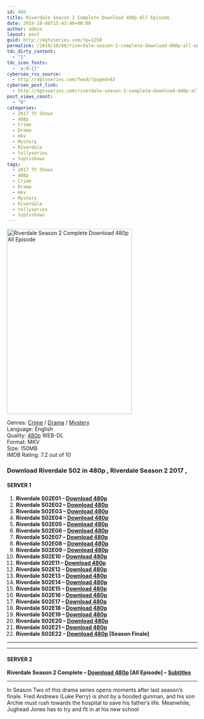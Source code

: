 ```yaml
---
id: 486
title: Riverdale Season 2 Complete Download 480p All Episode
date: 2019-10-08T15:43:40+00:00
author: admin
layout: post
guid: http://4gtvseries.com/?p=1250
permalink: /2019/10/08/riverdale-season-2-complete-download-480p-all-episode-2/
tdc_dirty_content:
  - "1"
tdc_icon_fonts:
  - 'a:0:{}'
cyberseo_rss_source:
  - http://4gtvseries.com/feed/?paged=82
cyberseo_post_link:
  - http://4gtvseries.com/riverdale-season-2-complete-download-480p-all-episode/
post_views_count:
  - "0"
categories:
  - 2017 TV Shows
  - 480p
  - Crime
  - Drama
  - mkv
  - Mystery
  - Riverdale
  - tellyseries
  - toptvshows
tags:
  - 2017 TV Shows
  - 480p
  - Crime
  - Drama
  - mkv
  - Mystery
  - Riverdale
  - tellyseries
  - toptvshows
---
```

<img loading="lazy" class="aligncenter" src="https://1.bp.blogspot.com/-kVlzfZEYP3A/XZyuWgGwkVI/AAAAAAAAAbM/CKbSreM7eD8p9hiDFh6PDGG0ZigSgiYUgCK4BGAYYCw/s1600/Riverdale%2BSeason%2B2.jpg" alt="Riverdale Season 2 Complete Download 480p All Episode" width="330" height="488" />

Genres: <a href="http://4gtvseries.com/tag/crime/" data-wpel-link="internal">Crime</a> /&nbsp;<a href="http://4gtvseries.com/tag/drama/" data-wpel-link="internal">Drama</a> / <a href="http://4gtvseries.com/tag/mystery/" data-wpel-link="internal">Mystery</a>  
Language: English  
Quality:&nbsp;<a href="http://4gtvseries.com/tag/480p/" data-wpel-link="internal">480p</a> WEB-DL  
Format: MKV  
Size: 150MB  
IMDB Rating: 7.2 out of 10

### **Download Riverdale S02 in 480p , Riverdale Season 2 2017 ,&nbsp;**

#### <span><strong>SERVER 1</strong></span>

  1. **Riverdale S02E01 – <a href="http://slink.dl480p.xyz/PNLCgp" data-wpel-link="external" target="_blank" rel="nofollow external noopener noreferrer" class="wpel-icon-left"><i class="wpel-icon fa fa-download" aria-hidden="true"></i>Download 480p</a>**
  2. **Riverdale S02E02 – <a href="http://slink.dl480p.xyz/5fw1S" data-wpel-link="external" target="_blank" rel="nofollow external noopener noreferrer" class="wpel-icon-left"><i class="wpel-icon fa fa-download" aria-hidden="true"></i>Download 480p</a>**
  3. **Riverdale S02E03 – <a href="http://slink.dl480p.xyz/OBjU4gu5" data-wpel-link="external" target="_blank" rel="nofollow external noopener noreferrer" class="wpel-icon-left"><i class="wpel-icon fa fa-download" aria-hidden="true"></i>Download 480p</a>**
  4. **Riverdale S02E04 – <a href="http://slink.dl480p.xyz/9p6vmg56" data-wpel-link="external" target="_blank" rel="nofollow external noopener noreferrer" class="wpel-icon-left"><i class="wpel-icon fa fa-download" aria-hidden="true"></i>Download 480p</a>**
  5. **Riverdale S02E05 – <a href="http://slink.dl480p.xyz/Kv8EAu" data-wpel-link="external" target="_blank" rel="nofollow external noopener noreferrer" class="wpel-icon-left"><i class="wpel-icon fa fa-download" aria-hidden="true"></i>Download 480p</a>**
  6. **Riverdale S02E06 – <a href="http://slink.dl480p.xyz/K78u" data-wpel-link="external" target="_blank" rel="nofollow external noopener noreferrer" class="wpel-icon-left"><i class="wpel-icon fa fa-download" aria-hidden="true"></i>Download 480p</a>**
  7. **Riverdale S02E07 – <a href="http://slink.dl480p.xyz/aNAAI" data-wpel-link="external" target="_blank" rel="nofollow external noopener noreferrer" class="wpel-icon-left"><i class="wpel-icon fa fa-download" aria-hidden="true"></i>Download 480p</a>**
  8. **Riverdale S02E08 – <a href="http://slink.dl480p.xyz/pRV6T" data-wpel-link="external" target="_blank" rel="nofollow external noopener noreferrer" class="wpel-icon-left"><i class="wpel-icon fa fa-download" aria-hidden="true"></i>Download 480p</a>**
  9. **Riverdale S02E09 – <a href="http://slink.dl480p.xyz/arcB" data-wpel-link="external" target="_blank" rel="nofollow external noopener noreferrer" class="wpel-icon-left"><i class="wpel-icon fa fa-download" aria-hidden="true"></i>Download 480p</a>**
 10. **Riverdale S02E10 – <a href="http://slink.dl480p.xyz/QU9tmEX" data-wpel-link="external" target="_blank" rel="nofollow external noopener noreferrer" class="wpel-icon-left"><i class="wpel-icon fa fa-download" aria-hidden="true"></i>Download 480p</a>**
 11. **Riverdale S02E11 – <a href="http://slink.dl480p.xyz/SFDZnRkd" data-wpel-link="external" target="_blank" rel="nofollow external noopener noreferrer" class="wpel-icon-left"><i class="wpel-icon fa fa-download" aria-hidden="true"></i>Download 480p</a>**
 12. **Riverdale S02E12 – <a href="http://slink.dl480p.xyz/XduqvI" data-wpel-link="external" target="_blank" rel="nofollow external noopener noreferrer" class="wpel-icon-left"><i class="wpel-icon fa fa-download" aria-hidden="true"></i>Download 480p</a>**
 13. **Riverdale S02E13 – <a href="http://slink.dl480p.xyz/ZAOuZZDY" data-wpel-link="external" target="_blank" rel="nofollow external noopener noreferrer" class="wpel-icon-left"><i class="wpel-icon fa fa-download" aria-hidden="true"></i>Download 480p</a>**
 14. **Riverdale S02E14 – <a href="http://slink.dl480p.xyz/zQ8aX7L2" data-wpel-link="external" target="_blank" rel="nofollow external noopener noreferrer" class="wpel-icon-left"><i class="wpel-icon fa fa-download" aria-hidden="true"></i>Download 480p</a>**
 15. **Riverdale S02E15 – <a href="http://slink.dl480p.xyz/Bik0" data-wpel-link="external" target="_blank" rel="nofollow external noopener noreferrer" class="wpel-icon-left"><i class="wpel-icon fa fa-download" aria-hidden="true"></i>Download 480p</a>**
 16. **Riverdale S02E16 – <a href="http://slink.dl480p.xyz/xoP2c8iJ" data-wpel-link="external" target="_blank" rel="nofollow external noopener noreferrer" class="wpel-icon-left"><i class="wpel-icon fa fa-download" aria-hidden="true"></i>Download 480p</a>**
 17. **Riverdale S02E17 – <a href="http://slink.dl480p.xyz/MOpeO7B" data-wpel-link="external" target="_blank" rel="nofollow external noopener noreferrer" class="wpel-icon-left"><i class="wpel-icon fa fa-download" aria-hidden="true"></i>Download 480p</a>**
 18. **Riverdale S02E18 – <a href="http://slink.dl480p.xyz/YOEAwc" data-wpel-link="external" target="_blank" rel="nofollow external noopener noreferrer" class="wpel-icon-left"><i class="wpel-icon fa fa-download" aria-hidden="true"></i>Download 480p</a>**
 19. **Riverdale S02E19 – <a href="http://slink.dl480p.xyz/OJIbYA" data-wpel-link="external" target="_blank" rel="nofollow external noopener noreferrer" class="wpel-icon-left"><i class="wpel-icon fa fa-download" aria-hidden="true"></i>Download 480p</a>**
 20. **Riverdale S02E20 – <a href="http://slink.dl480p.xyz/firJNHs" data-wpel-link="external" target="_blank" rel="nofollow external noopener noreferrer" class="wpel-icon-left"><i class="wpel-icon fa fa-download" aria-hidden="true"></i>Download 480p</a>**
 21. **Riverdale S02E21 – <a href="http://slink.dl480p.xyz/WML8iW" data-wpel-link="external" target="_blank" rel="nofollow external noopener noreferrer" class="wpel-icon-left"><i class="wpel-icon fa fa-download" aria-hidden="true"></i>Download 480p</a>**
 22. **Riverdale S02E22 – <a href="http://slink.dl480p.xyz/whCYyKaZ" data-wpel-link="external" target="_blank" rel="nofollow external noopener noreferrer" class="wpel-icon-left"><i class="wpel-icon fa fa-download" aria-hidden="true"></i>Download 480p</a> [Season Finale]**

* * *

* * *

#### <span><strong>SERVER 2</strong></span>

**Riverdale Season 2 Complete – <a href="http://dl480p.xyz/986/" data-wpel-link="external" target="_blank" rel="nofollow external noopener noreferrer" class="wpel-icon-left"><i class="wpel-icon fa fa-download" aria-hidden="true"></i>Download 480p</a> [All Episode] – <a href="https://subscene.com/subtitles/riverdale-second-season" data-wpel-link="external" target="_blank" rel="nofollow external noopener noreferrer" class="wpel-icon-left"><i class="wpel-icon fa fa-download" aria-hidden="true"></i>Subtitles</a>**

* * *

In Season Two of this drama series opens moments after last season’s finale. Fred Andrews (Luke Perry) is shot by a hooded gunman, and his son Archie must rush towards the hospital to save his father’s life. Meanwhile, Jughead Jones has to try and fit in at his new school

<div align="center">
</div>